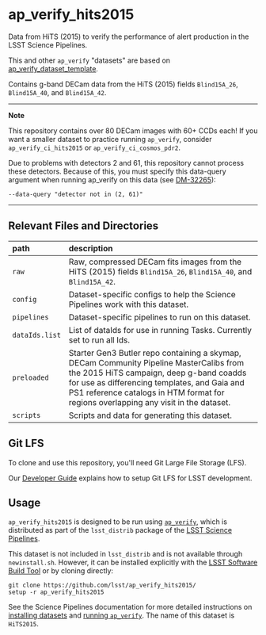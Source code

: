 # ap_verify_hits2015

Data from HiTS (2015) to verify the performance of alert production in the LSST Science Pipelines.

This and other `ap_verify` "datasets" are based on [ap_verify_dataset_template](https://github.com/lsst-dm/ap_verify_dataset_template).

Contains g-band DECam data from the HiTS (2015) fields `Blind15A_26`, `Blind15A_40`, and `Blind15A_42`.

---
**Note**

This repository contains over 80 DECam images with 60+ CCDs each! If you want a smaller dataset to practice running `ap_verify`, consider `ap_verify_ci_hits2015` or `ap_verify_ci_cosmos_pdr2`.

Due to problems with detectors 2 and 61, this repository cannot process these detectors.
Because of this, you must specify this data-query argument when running ap_verify on this data (see [DM-32265](https://jira.lsstcorp.org/browse/DM-32265)):

```
--data-query "detector not in (2, 61)"
```

---

Relevant Files and Directories
-----
path                  | description
:---------------------|:-----------------------------
`raw`                 | Raw, compressed DECam fits images from the HiTS (2015) fields `Blind15A_26`, `Blind15A_40`, and `Blind15A_42`.
`config`              | Dataset-specific configs to help the Science Pipelines work with this dataset.
`pipelines`           | Dataset-specific pipelines to run on this dataset.
`dataIds.list`        | List of dataIds for use in running Tasks. Currently set to run all Ids.
`preloaded`           | Starter Gen3 Butler repo containing a skymap, DECam Community Pipeline MasterCalibs from the 2015 HiTS campaign, deep g-band coadds for use as differencing templates, and Gaia and PS1 reference catalogs in HTM format for regions overlapping any visit in the dataset.
`scripts`             | Scripts and data for generating this dataset.

Git LFS
-------

To clone and use this repository, you'll need Git Large File Storage (LFS).

Our [Developer Guide](http://developer.lsst.io/en/latest/tools/git_lfs.html) explains how to setup Git LFS for LSST development.

Usage
-----

`ap_verify_hits2015` is designed to be run using [`ap_verify`](https://pipelines.lsst.io/modules/lsst.ap.verify/), which is distributed as part of the `lsst_distrib` package of the [LSST Science Pipelines](https://pipelines.lsst.io/).

This dataset is not included in `lsst_distrib` and is not available through `newinstall.sh`.
However, it can be installed explicitly with the [LSST Software Build Tool](https://developer.lsst.io/stack/lsstsw.html) or by cloning directly:

    git clone https://github.com/lsst/ap_verify_hits2015/
    setup -r ap_verify_hits2015

See the Science Pipelines documentation for more detailed instructions on [installing datasets](https://pipelines.lsst.io/modules/lsst.ap.verify/datasets-install.html) and [running `ap_verify`](https://pipelines.lsst.io/modules/lsst.ap.verify/running.html). The name of this dataset is `HiTS2015`.
